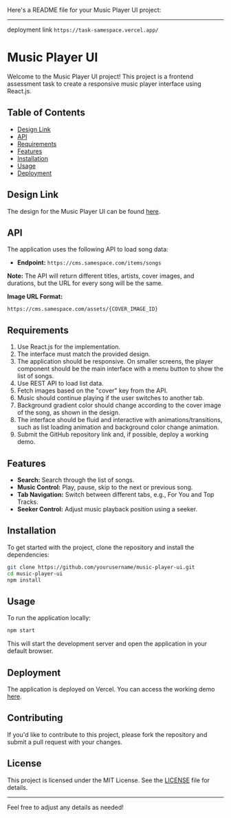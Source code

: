 Here's a README file for your Music Player UI project:

---
deployment link ```https://task-samespace.vercel.app/ ```
# Music Player UI

Welcome to the Music Player UI project! This project is a frontend assessment task to create a responsive music player interface using React.js.

## Table of Contents

- [Design Link](#design-link)
- [API](#api)
- [Requirements](#requirements)
- [Features](#features)
- [Installation](#installation)
- [Usage](#usage)
- [Deployment](https://task-samespace.vercel.app/)



## Design Link

The design for the Music Player UI can be found [here](https://www.figma.com/file/RtKhzEeeuD2FtRsg2dxSe/p/Front-end-Assessment?type=design&node-id=1-2&mode=design&t=zEkwOdYyaeNx0z7m-4).

## API

The application uses the following API to load song data:
- **Endpoint:** `https://cms.samespace.com/items/songs`

**Note:** The API will return different titles, artists, cover images, and durations, but the URL for every song will be the same.

**Image URL Format:** 
```
https://cms.samespace.com/assets/{COVER_IMAGE_ID}
```

## Requirements

1. Use React.js for the implementation.
2. The interface must match the provided design.
3. The application should be responsive. On smaller screens, the player component should be the main interface with a menu button to show the list of songs.
4. Use REST API to load list data.
5. Fetch images based on the "cover" key from the API.
6. Music should continue playing if the user switches to another tab.
7. Background gradient color should change according to the cover image of the song, as shown in the design.
8. The interface should be fluid and interactive with animations/transitions, such as list loading animation and background color change animation.
9. Submit the GitHub repository link and, if possible, deploy a working demo.

## Features

- **Search:** Search through the list of songs.
- **Music Control:** Play, pause, skip to the next or previous song.
- **Tab Navigation:** Switch between different tabs, e.g., For You and Top Tracks.
- **Seeker Control:** Adjust music playback position using a seeker.

## Installation

To get started with the project, clone the repository and install the dependencies:

```bash
git clone https://github.com/yourusername/music-player-ui.git
cd music-player-ui
npm install
```

## Usage

To run the application locally:

```bash
npm start
```

This will start the development server and open the application in your default browser.

## Deployment

The application is deployed on Vercel. You can access the working demo [here](https://task-samespace.vercel.app/).

## Contributing

If you'd like to contribute to this project, please fork the repository and submit a pull request with your changes.

## License

This project is licensed under the MIT License. See the [LICENSE](LICENSE) file for details.

---

Feel free to adjust any details as needed!
